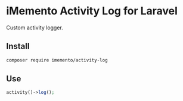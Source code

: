 # iMemento Activity Log for Laravel

Custom activity logger.

## Install
```bash
composer require imemento/activity-log
```

## Use
```php
activity()->log();
```
